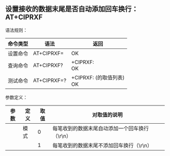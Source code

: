 ## 设置接收的数据末尾是否自动添加回车换行：AT+CIPRXF

语法规则：

| 命令类型 | 语法          | 返回                            |
| -------- | ------------- | ------------------------------- |
| 设置命令 | AT+CIPRXF=<n> | OK                              |
| 查询命令 | AT+CIPRXF?    | +CIPRXF:<n> <br>OK              |
| 测试命令 | AT+CIPRXF=?   | +CIPRXF: (<n>的取值列表) <br>OK |

 

参数定义：

| 参数 | 定义 | 取值 | 对取值的说明                                   |
| ---- | ---- | ---- | ---------------------------------------------- |
| <n>  | 模式 | 0    | 每笔收到的数据末尾自动添加一个回车换行（\r\n） |
|      |      | 1    | 每笔收到的数据末尾不添加回车换行（\r\n）       |
